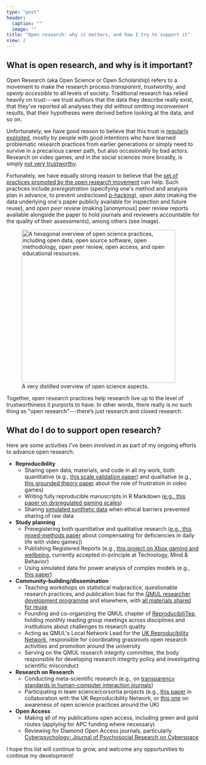 ```yaml
---
type: "post"
header:
  caption: ""
  image: ""
title: "Open research: why it matters, and how I try to support it"
view: 2
---
```


## What is open research, and why is it important?

Open Research (aka Open Science or Open Scholarship) refers to a movement to make the research process *transparent*, *trustworthy*, and *openly accessible* to all levels of society. Traditional research has relied heavily on trust---we trust authors that the data they describe really exist, that they've reported all analyses they did without omitting inconvenient results, that their hypotheses were derived before looking at the data, and so on. 

Unfortunately, we have good reason to believe that this trust is [regularly exploited](https://www.cmu.edu/dietrich/sds/docs/loewenstein/MeasPrevalQuestTruthTelling.pdf), mostly by people with good intentions who have learned problematic research practices from earlier generations or simply need to survive in a precarious career path, but also occasionally by bad actors. Research on video games, and in the social sciences more broadly, is simply [not very trustworthy](https://doi.org/10.31234/osf.io/fp89z).

Fortunately, we have equally strong reason to believe that the [set of practices promoted by the open research movement](https://www.nature.com/articles/s41562-016-0021) can help. Such practices include *preregistration* (specifying one's method and analysis plan in advance, to prevent undisclosed [p-hacking](https://www.wired.com/story/were-all-p-hacking-now/)), *open data* (making the data underlying one's paper publicly available for inspection and future reuse), and *open peer review* (making [anonymous] peer review reports available alongside the paper to hold journals and reviewers accountable for the quality of their assessments), among others (see image).

<figure>
  <class="align-left">
  <img src="/img/openScience.jpg" alt="A hexagonal overview of open science practices, including open data, open source software, open methodology, open peer review, open access, and open educational resources." width="400"/>
  <figcaption>A very distilled overview of open science aspects.</figcaption>
</figure>

Together, open research practices help research live up to the level of trustworthiness it purports to have. In other words, there really is no such thing as "open research"---there’s just research and closed research.

## What do I do to support open research?

Here are some activities I've been involved in as part of my ongoing efforts to advance open research:

- **Reproducibility**
  - Sharing open data, materials, and code in all my work, both quantitative (e.g., [this scale validation paper](https://osf.io/vp7ye/)) and qualitative (e.g., [this grounded theory paper](https://osf.io/mwpqc/?view_only=dfe56f8107c74a7284ba61c0dc571885) about the role of frustration in video games)
  - Writing fully reproducible manuscripts in R Markdown ([e.g., this paper on dysregulated gaming scales](https://osf.io/h9kmv/))
  - Sharing [simulated synthetic data](https://osf.io/gvdf4/) when ethical barriers prevented sharing of raw data
- **Study planning**
  - Preregistering both quantitative and qualitative research ([e.g., this mixed-methods paper](https://osf.io/6gmw2/) about compensating for deficiencies in daily life with video games])
  - Publishing Registered Reports (e.g., [this project on Xbox gaming and wellbeing](https://osf.io/edtwn/), currently accepted in-principle at Technology, Mind & Behavior)
  - Using simulated data for power analysis of complex models (e.g., [this paper](https://osf.io/vp7ye/))
- **Community-building/dissemination**
  - Teaching workshops on statistical malpractice, questionable research practices, and publication bias for the [QMUL researcher development programme](https://www.qmul.ac.uk/queenmaryacademy/researcher-development/) and elsewhere, with [all materials shared for reuse](https://osf.io/vst2p/)
  - Founding and co-organizing the QMUL chapter of [ReproducibiliTea](https://reproducibilitea.org), holding monthly reading group meetings across disciplines and institutions about challenges to research quality
  - Acting as QMUL's Local Network Lead for the [UK Reproducibility Network](https://ukrn.org), responsible for coordinating grassroots open research activities and promotion around the university
  - Serving on the QMUL research integrity committee, the body responsible for developing research integrity policy and investigating scientific misconduct
- **Research on Research**
  - Conducting meta-scientific research (e.g., on [transparency standards in human-computer interaction journals](https://doi.org/10.1145/3411764.3445584))
  - Participating in team science/corsortia projects (e.g., [this paper](https://osf.io/xzfa2) in collaboration with the UK Reproducibility Network, or [this one](https://osf.io/preprints/metaarxiv/w48yh/) on awareness of open science practices around the UK)
- **Open Access**
  - Making all of my publications open access, including green and gold routes (applying for APC funding where necessary)
  - Reviewing for Diamond Open Access journals, particularly [Cyberpsychology: Journal of Psychosocial Research on Cyberspace](https://cyberpsychology.eu)

I hope this list will continue to grow, and welcome any opportunities to continue my development!